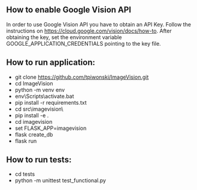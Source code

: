## How to enable Google Vision API

In order to use Google Vision API you have to obtain an API Key.
Follow the instructions on https://cloud.google.com/vision/docs/how-to.
After obtaining the key, set the environment variable GOOGLE_APPLICATION_CREDENTIALS pointing to the key file.

## How to run application:
 
* git clone https://github.com/tpiwonski/ImageVision.git
* cd ImageVision
* python -m venv env
* env\Scripts\activate.bat
* pip install -r requirements.txt
* cd src\imagevision\
* pip install -e .
* cd imagevision
* set FLASK_APP=imagevision
* flask create_db
* flask run

## How to run tests:

* cd tests
* python -m unittest test_functional.py
